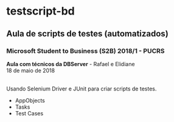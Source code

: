 # testscript-bd

## Aula de scripts de testes (automatizados)

### Microsoft Student to Business (S2B) 2018/1 - PUCRS</br>
**Aula com técnicos da DBServer** - Rafael e Elidiane
</br>18 de maio de 2018

<p>
</br>
Usando Selenium Driver e JUnit para criar scripts de testes.

* AppObjects
* Tasks
* Test Cases
